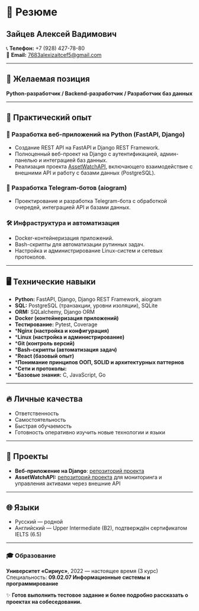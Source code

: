 


# 📝 Резюме

## Зайцев Алексей Вадимович

📞 **Телефон:** +7 (928) 427-78-80  
📧 **Email:** [7683alexizaitcef5@gmail.com](mailto:7683alexizaitcef5@gmail.com)

---

## 🎯 Желаемая позиция

**Python-разработчик / Backend-разработчик / Разработчик баз данных**

---

## 💼 Практический опыт

### 🚀 Разработка веб-приложений на Python (FastAPI, Django)
- Создание REST API на FastAPI и Django REST Framework.
- Полноценный веб-проект на Django с аутентификацией, админ-панелью и интеграцией баз данных.
- Реализация проекта [AssetWatchAPI](https://github.com/anonim767bn/AssetWatchAPI), включающего взаимодействие с внешними API и работу с базами данных (PostgreSQL).

### 🤖 Разработка Telegram-ботов (aiogram)
- Проектирование и разработка Telegram-бота с обработкой очередей, интеграцией API и базами данных.

### 🛠 Инфраструктура и автоматизация
- Docker-контейнеризация приложений.
- Bash-скрипты для автоматизации рутинных задач.
- Настройка и администрирование Linux-систем и сетевых протоколов.

---

## 🖥 Технические навыки

- **Python:** FastAPI, Django, Django REST Framework, aiogram
- **SQL:** PostgreSQL (транзакции, уровни изоляции), SQLite
- **ORM:** SQLalchemy, Django ORM
- **Docker (контейнеризация приложений)**
- **Тестирование:** Pytest, Coverage
- ***Nginx (настройка и конфигурация)**
- ***Linux (настройка и администрирование)**
- ***Git (контроль версий)**
- ***Bash-скрипты (автоматизация задач)**
- ***React (базовый опыт)**
- ***Понимание принципов ООП, SOLID и архитектурных паттернов**
- ***Сети и протоколы:**
- ***Базовые знания:** C, JavaScript, Go

---

## 🔥 Личные качества

- Ответственность
- Самостоятельность
- Быстрая обучаемость
- Готовность оперативно изучить новые технологии и языки

---

## 📂 Проекты

- **Веб-приложение на Django**: [репозиторий проекта](https://github.com/anonim767bn/django-project)
- **AssetWatchAPI:** [репозиторий проекта](https://github.com/anonim767bn/AssetWatchAPI) для мониторинга и управления активами через внешние API

---

## 🌐 Языки

- Русский — родной
- Английский — Upper Intermediate (B2), подтверждён сертификатом IELTS (6.5)

---
### 🎓 Образование

**Университет «Сириус»**, 2022 — настоящее время (3 курс)  
Специальность: **09.02.07 Информационные системы и программирование**

✨ **Готов выполнить тестовое задание и более подробно рассказать о проектах на собеседовании.**
